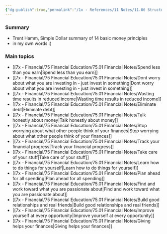 ```yaml
---
{"dg-publish":true,"permalink":"/1x - References/11 Notes/11.06 Structure Notes/Trent Hamms 14 money principles/","title":"Trent Hamms 14 money principles","created":"2022-11-01T13:53:13.000+03:00","updated":"2024-02-14T20:18:17.990+03:00"}
---
```



### Summary
- Trent Hamm, Simple Dollar summary of 14 basic money principles
- in my own words :)

### Main topics
- [[7x - Financial/75 Financial Education/75.01 Financial Notes/Spend less than you earn\|Spend less than you earn]]
- [[7x - Financial/75 Financial Education/75.01 Financial Notes/Dont worry about what you are investing in - just invest in something\|Dont worry about what you are investing in - just invest in something]]
- [[7x - Financial/75 Financial Education/75.01 Financial Notes/Wasting time results in reduced income\|Wasting time results in reduced income]]
- [[7x - Financial/75 Financial Education/75.01 Financial Notes/Eliminate debt\|Eliminate debt]]
- [[7x - Financial/75 Financial Education/75.01 Financial Notes/Talk honestly about money\|Talk honestly about money]]
- [[7x - Financial/75 Financial Education/75.01 Financial Notes/Stop worrying about what other people think of your finances\|Stop worrying about what other people think of your finances]]
- [[7x - Financial/75 Financial Education/75.01 Financial Notes/Track your financial progress\|Track your financial progress]]
- [[7x - Financial/75 Financial Education/75.01 Financial Notes/Take care of your stuff\|Take care of your stuff]]
- [[7x - Financial/75 Financial Education/75.01 Financial Notes/Learn how to do things for yourself\|Learn how to do things for yourself]]
- [[7x - Financial/75 Financial Education/75.01 Financial Notes/Plan ahead for all spending\|Plan ahead for all spending]]
- [[7x - Financial/75 Financial Education/75.01 Financial Notes/Find and work toward what you are passionate about\|Find and work toward what you are passionate about]]
- [[7x - Financial/75 Financial Education/75.01 Financial Notes/Build good relationships and real friends\|Build good relationships and real friends]]
- [[7x - Financial/75 Financial Education/75.01 Financial Notes/Improve yourself at every opportunity\|Improve yourself at every opportunity]]
- [[7x - Financial/75 Financial Education/75.01 Financial Notes/Giving helps your finances\|Giving helps your finances]]

